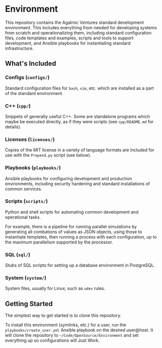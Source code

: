 # Environment
This repository contains the Agalmic Ventures standard development environment.
This includes everything from needed for developing systems from scratch and
operationalizing them, including standard configuration files, code templates
and examples, scripts and tools to support development, and Ansible playbooks
for instantiating standard infrastructure.

## What's Included

### Configs (`configs/`)
Standard configuration files for `bash`, `vim`, etc. which are installed as a
part of the standard environment.

### C++ (`cpp/`)
Snippets of generally useful C++. Some are standalone programs which maybe be
executed directly, as if they were scripts (see `cpp/README.md` for details).

### Licenses (`licenses/`)
Copies of the MIT license in a variety of language formats are included for use
with the `Prepend.py` script (see below).

### Playbooks (`playbooks/`)
Ansible playbooks for configuring development and production environments,
including security hardening and standard installations of common services.

### Scripts (`scripts/`)
Python and shell scripts for automating common development and operational
tasks.

For example, there is a pipeline for running parallel simulations by
generating all combations of values as JSON objects, using those to instantiate
templates, then running a process with each configuration, up to the maximum
parallelism supported by the processor.

### SQL (`sql/`)
Stubs of SQL scripts for setting up a database environment in PostgreSQL.

### System (`system/`)
System files, usually for Linux, such as `udev` rules.

## Getting Started
The simplest way to get started is to clone this repository.

To install this environment (symlinks, etc.) for a user, run the
`playbooks/create_user.yml` Ansible playbook on the desired user@host. It
will clone the repository to `~/Code/OpenSource/Environment` and set
everything up so configurations will Just Work.
